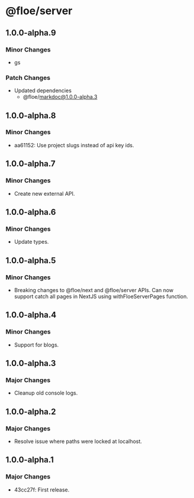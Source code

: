 # @floe/server

## 1.0.0-alpha.9

### Minor Changes

- gs

### Patch Changes

- Updated dependencies
  - @floe/markdoc@1.0.0-alpha.3

## 1.0.0-alpha.8

### Minor Changes

- aa61152: Use project slugs instead of api key ids.

## 1.0.0-alpha.7

### Minor Changes

- Create new external API.

## 1.0.0-alpha.6

### Minor Changes

- Update types.

## 1.0.0-alpha.5

### Minor Changes

- Breaking changes to @floe/next and @floe/server APIs. Can now support catch all pages in NextJS using withFloeServerPages function.

## 1.0.0-alpha.4

### Minor Changes

- Support for blogs.

## 1.0.0-alpha.3

### Major Changes

- Cleanup old console logs.

## 1.0.0-alpha.2

### Major Changes

- Resolve issue where paths were locked at localhost.

## 1.0.0-alpha.1

### Major Changes

- 43cc27f: First release.
